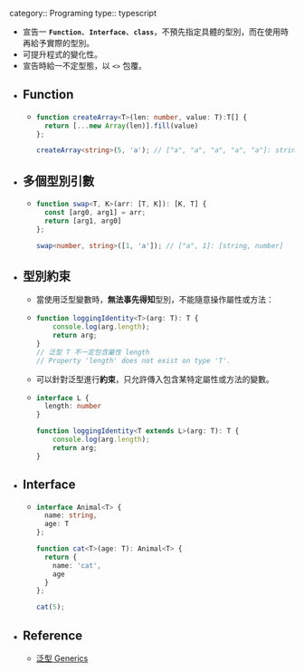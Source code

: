 category:: Programing
type:: typescript

- 宣告一 **`Function`**、**`Interface`**、**`class`**，不預先指定具體的型別，而在使用時再給予實際的型別。
- 可提升程式的變化性。
- 宣告時給一不定型態，以 `<>` 包覆。
- ## Function
	- ```typescript
	  function createArray<T>(len: number, value: T):T[] {
	    return [...new Array(len)].fill(value)
	  };
	  
	  createArray<string>(5, 'a'); // ["a", "a", "a", "a", "a"]: string[]
	  ```
- ## 多個型別引數
	- ```typescript
	  function swap<T, K>(arr: [T, K]): [K, T] {
	    const [arg0, arg1] = arr;
	    return [arg1, arg0]
	  };
	  
	  swap<number, string>([1, 'a']); // ["a", 1]: [string, number]
	  ```
- ## 型別約束
	- 當使用泛型變數時，**無法事先得知**型別，不能隨意操作屬性或方法：
	- ```typescript
	  function loggingIdentity<T>(arg: T): T {
	      console.log(arg.length);
	      return arg;
	  }
	  // 泛型 T 不一定包含屬性 length
	  // Property 'length' does not exist on type 'T'.
	  ```
	- 可以針對泛型進行**約束**，只允許傳入包含某特定屬性或方法的變數。
	- ```typescript
	  interface L {
	    length: number
	  }
	  
	  function loggingIdentity<T extends L>(arg: T): T {
	      console.log(arg.length);
	      return arg;
	  }
	  ```
- ## Interface
	- ```typescript
	  interface Animal<T> {
	    name: string,
	    age: T
	  };
	  
	  function cat<T>(age: T): Animal<T> {
	    return {
	      name: 'cat',
	      age
	    }
	  };
	  
	  cat(5);
	  ```
- ## Reference
	- [泛型 Generics](https://willh.gitbook.io/typescript-tutorial/advanced/generics)